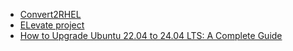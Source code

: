 - [Convert2RHEL](https://www.redhat.com/en/blog/introduction-convert2rhel-now-officially-supported-convert-rhel-systems-rhel)
- [ELevate project](https://wiki.almalinux.org/elevate/ELevate-quickstart-guide.html)
- [How to Upgrade Ubuntu 22.04 to 24.04 LTS: A Complete Guide](https://www.cyberciti.biz/faq/how-to-upgrade-from-ubuntu-22-04-lts-to-ubuntu-24-04-lts/)
